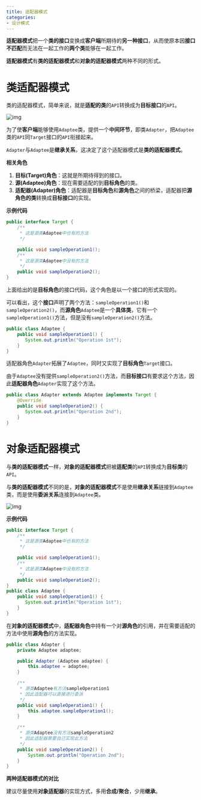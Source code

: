 ```yaml
---
title: 适配器模式
categories: 
- 设计模式
---
```


**适配器模式**把一个**类的接口**变换成**客户端**所期待的**另一种接口**，从而使原本因**接口不匹配**而无法在一起工作的**两个类**能够在一起工作。

**适配器模式**有**类的适配器模式**和**对象的适配器模式**两种不同的形式。

# 类适配器模式

类的适配器模式，简单来说，就是**适配的类**的`API`转换成为**目标接口**的`API`。

![img](https://img-blog.csdnimg.cn/620ad7334eed4afe89dae0a11ec245c3.png)

为了使**客户端**能够使用`Adaptee`类，提供一个**中间环节**，即类`Adapter`，把`Adaptee`类的`API`同`Target`接口的`API`衔接起来。

`Adapter`与`Adaptee`是**继承关系**，这决定了这个适配器模式是**类的适配器模式**。

**相关角色**

1. **目标(Target)角色**：这就是所期待得到的接口。
2. **源(Adaptee)角色**：现在需要适配的到**目标角色**的类。
3. **适配器(Adapter)角色**：适配器是**目标角色**和**源角色**之间的桥梁，适配器把**源角色的类**转换成**目标接口**的实现。

**示例代码**

```java
public interface Target {
    /**
     * 这是源类Adaptee中也有的方法
     */

    public void sampleOperation1();
    /**
     * 这是源类Adaptee中没有的方法
     */
    public void sampleOperation2();
}
```

上面给出的是**目标角色**的接口代码，这个角色是以一个接口的形式实现的。

可以看出，这个**接口**声明了两个方法：`sampleOperation1()`和`sampleOperation2()`，而**源角色**`Adaptee`是一个**具体类**，它有一个`sampleOperation1()`方法，但是没有`sampleOperation2()`方法。

```java
public class Adaptee {
    public void sampleOperation1() {
       System.out.println("Operation 1st");
    }
}
```

适配器角色`Adapter`拓展了`Adaptee`，同时又实现了**目标角色**`Target`接口。

由于`Adaptee`没有提供`sampleOperation2()`方法，而**目标接口**有要求这个方法，因此**适配器角色**`Adapter`实现了这个方法。

```java
public class Adapter extends Adaptee implements Target {
    @Override
    public void sampleOperation2() {
       System.out.println("Operation 2nd");
    }
}
```

# 对象适配器模式

与**类的适配器模式**一样，**对象的适配器模式**把被**适配类**的`API`转换成为**目标类**的`API`。

与**类的适配器模式**不同的是，**对象的适配器模式**不是使用**继承关系**链接到`Adaptee`类，而是使用**委派关系**连接到`Adaptee`类。

![img](https://img-blog.csdnimg.cn/aee96195d3c448088077020944e47cce.png)

**示例代码**

```java
public interface Target {
    /**
     * 这是源类Adaptee中也有的方法
     */

    public void sampleOperation1();
    /**
     * 这是源类Adaptee中没有的方法
     */
    public void sampleOperation2();
}
public class Adaptee {
    public void sampleOperation1() {
       System.out.println("Operation 1st");
    }
}
```

在**对象的适配器模式**中，**适配器角色**中持有一个对**源角色**的引用，并在需要适配的方法中使用**源角色**的方法实现。

```java
public class Adapter {
    private Adaptee adaptee;

    public Adapter (Adaptee adaptee) {
        this.adaptee = adaptee;
    }

    /**
     * 源类Adaptee有方法sampleOperation1
     * 因此适配器可以直接进行委派
     */
    public void sampleOperation1() {
        this.adaptee.sampleOperation1();
    }

    /**
     * 源类Adaptee没有方法sampleOperation2
     * 因此适配器需要自己实现此方法
     */
    public void sampleOperation2() {
        System.out.println("Operation 2nd");
    }
}
```

**两种适配器模式的对比**

建议尽量使用**对象适配器**的实现方式，多用**合成/聚合**，少用**继承**。
